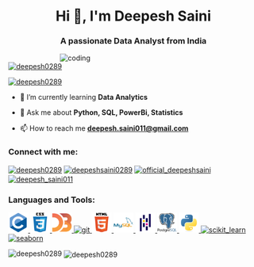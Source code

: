 <h1 align="center">Hi 👋, I'm Deepesh Saini</h1>
<h3 align="center">A passionate Data Analyst from India</h3>
<img align = "right" alt='coding' width = "400" src="https://www.google.com/url?sa=i&url=https%3A%2F%2Fgiphy.com%2Fexplore%2Fanalytics-dashboard&psig=AOvVaw2cM7jNtPBYmETYtoHMmQJc&ust=1699937946007000&source=images&cd=vfe&opi=89978449&ved=0CBEQjRxqFwoTCKijgKnAwYIDFQAAAAAdAAAAABAE">
<p align="left"> <a href="https://github.com/ryo-ma/github-profile-trophy"><img src="https://github-profile-trophy.vercel.app/?username=deepesh0289" alt="deepesh0289" /></a> </p>

<p align="left"> <a href="https://twitter.com/deepesh0289" target="blank"><img src="https://img.shields.io/twitter/follow/deepesh0289?logo=twitter&style=for-the-badge" alt="deepesh0289" /></a> </p>

- 🌱 I’m currently learning **Data Analytics**

- 💬 Ask me about **Python, SQL, PowerBi, Statistics**

- 📫 How to reach me **deepesh.saini011@gmail.com**

<h3 align="left">Connect with me:</h3>
<p align="left">
<a href="https://twitter.com/deepesh0289" target="blank"><img align="center" src="https://raw.githubusercontent.com/rahuldkjain/github-profile-readme-generator/master/src/images/icons/Social/twitter.svg" alt="deepesh0289" height="30" width="40" /></a>
<a href="https://linkedin.com/in/deepeshsaini0289" target="blank"><img align="center" src="https://raw.githubusercontent.com/rahuldkjain/github-profile-readme-generator/master/src/images/icons/Social/linked-in-alt.svg" alt="deepeshsaini0289" height="30" width="40" /></a>
<a href="https://instagram.com/official_deepeshsaini" target="blank"><img align="center" src="https://raw.githubusercontent.com/rahuldkjain/github-profile-readme-generator/master/src/images/icons/Social/instagram.svg" alt="official_deepeshsaini" height="30" width="40" /></a>
<a href="https://www.hackerrank.com/deepesh_saini011" target="blank"><img align="center" src="https://raw.githubusercontent.com/rahuldkjain/github-profile-readme-generator/master/src/images/icons/Social/hackerrank.svg" alt="deepesh_saini011" height="30" width="40" /></a>
</p>

<h3 align="left">Languages and Tools:</h3>
<p align="left"> <a href="https://www.cprogramming.com/" target="_blank" rel="noreferrer"> <img src="https://raw.githubusercontent.com/devicons/devicon/master/icons/c/c-original.svg" alt="c" width="40" height="40"/> </a> <a href="https://www.w3schools.com/css/" target="_blank" rel="noreferrer"> <img src="https://raw.githubusercontent.com/devicons/devicon/master/icons/css3/css3-original-wordmark.svg" alt="css3" width="40" height="40"/> </a> <a href="https://d3js.org/" target="_blank" rel="noreferrer"> <img src="https://raw.githubusercontent.com/devicons/devicon/master/icons/d3js/d3js-original.svg" alt="d3js" width="40" height="40"/> </a> <a href="https://git-scm.com/" target="_blank" rel="noreferrer"> <img src="https://www.vectorlogo.zone/logos/git-scm/git-scm-icon.svg" alt="git" width="40" height="40"/> </a> <a href="https://www.w3.org/html/" target="_blank" rel="noreferrer"> <img src="https://raw.githubusercontent.com/devicons/devicon/master/icons/html5/html5-original-wordmark.svg" alt="html5" width="40" height="40"/> </a> <a href="https://www.mysql.com/" target="_blank" rel="noreferrer"> <img src="https://raw.githubusercontent.com/devicons/devicon/master/icons/mysql/mysql-original-wordmark.svg" alt="mysql" width="40" height="40"/> </a> <a href="https://pandas.pydata.org/" target="_blank" rel="noreferrer"> <img src="https://raw.githubusercontent.com/devicons/devicon/2ae2a900d2f041da66e950e4d48052658d850630/icons/pandas/pandas-original.svg" alt="pandas" width="40" height="40"/> </a> <a href="https://www.postgresql.org" target="_blank" rel="noreferrer"> <img src="https://raw.githubusercontent.com/devicons/devicon/master/icons/postgresql/postgresql-original-wordmark.svg" alt="postgresql" width="40" height="40"/> </a> <a href="https://www.python.org" target="_blank" rel="noreferrer"> <img src="https://raw.githubusercontent.com/devicons/devicon/master/icons/python/python-original.svg" alt="python" width="40" height="40"/> </a> <a href="https://scikit-learn.org/" target="_blank" rel="noreferrer"> <img src="https://upload.wikimedia.org/wikipedia/commons/0/05/Scikit_learn_logo_small.svg" alt="scikit_learn" width="40" height="40"/> </a> <a href="https://seaborn.pydata.org/" target="_blank" rel="noreferrer"> <img src="https://seaborn.pydata.org/_images/logo-mark-lightbg.svg" alt="seaborn" width="40" height="40"/> </a> </p>

<p><img align="left" src="https://github-readme-stats.vercel.app/api/top-langs?username=deepesh0289&show_icons=true&locale=en&layout=compact" alt="deepesh0289" /></p>

<p>&nbsp;<img align="center" src="https://github-readme-stats.vercel.app/api?username=deepesh0289&show_icons=true&locale=en" alt="deepesh0289" /></p>
